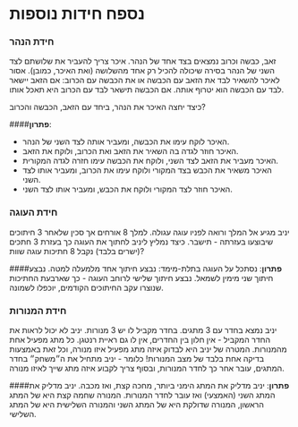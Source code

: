 # נספח חידות נוספות

### חידת הנהר

זאב, כבשה וכרוב נמצאים בצד אחד של הנהר.
איכר צריך להעביר את שלושתם לצד השני של הנהר בסירה שיכולה להכיל רק אחד מהשלושה (ואת האיכר, כמובן).
אסור לאיכר להשאיר לבד את הזאב עם הכבשה או את הכבשה עם הכרוב:
אם הזאב יישאר לבד עם הכבשה הוא יטרוף אותה.
אם הכבשה תישאר לבד עם הכרוב היא תאכל אותו.

כיצד יחצה האיכר את הנהר, ביחד עם הזאב, הכבשה והכרוב?

####**פתרון**:
* האיכר לוקח עימו את הכבשה, ומעביר אותה לצד השני של הנהר.
* האיכר חוזר לגדה בה השאיר את הזאב ואת הכרוב, ולוקח את הזאב.
* האיכר מעביר את הזאב לצד השני, ולוקח את הכבשה עימו חזרה לגדה המקורית.
* האיכר משאיר את הכבש בצד המקורי ולוקח עימו את הכרוב, ומעביר אותו לצד השני.
* האיכר חוזר לצד המקורי ולוקח את הכבש, ומעביר אותו לצד השני.


### חידת העוגה

יניב מגיע אל המלך ורואה לפניו עוגה עגולה.
 למלך 8 אורחים אך סכין שלאחר 3 חיתוכים שיבוצעו בעזרתה - תישבר.
 כיצד נמליץ ליניב לחתוך את העוגה כך בעזרת 3 חתכים (ישרים בלבד) נקבל 8 חתיכות עוגה שוות?

####**פתרון**:
נסתכל על העוגה בתלת-מימד:
נבצע חיתוך אחד מלמעלה למטה.
נבצע חיתוך שני מימין לשמאל.
נבצע חיתוך שלישי לרוחב העוגה - כך שארבעת החתיכות שנוצרו עקב החיתוכים הקודמים, יוכפלו לשמונה.


### חידת המנורות

יניב נמצא בחדר עם 3 מתגים. בחדר מקביל לו יש 3 מנורות. יניב לא יכול לראות את החדר המקביל - אין חלון בין החדרים, אין לו גם ראיית רנטגן. כל מתג מפעיל אחת מהמנורות. המטרה של יניב היא לבדוק איזה מתג מפעיל איזו מנורה, וכל זאת באמצעות בדיקה אחת בלבד של מצב המנורות! כלומר - יניב מתחיל את ה״משחק״ בחדר המתגים, עובר אחר כך לחדר המנורות, ובסוף צריך לקבוע איזה מתג שייך לאיזו מנורה.


####**פתרון**:
יניב מדליק את המתג הימני ביותר, מחכה קצת, ואז מכבה.
יניב מדליק את המתג השני (האמצעי) ואז עובר לחדר המנורות.
המנורה שחמה קצת היא של המתג הראשון, המנורה שדולקת היא של המתג השני והמנורה השלישית היא של המתג השלישי.
